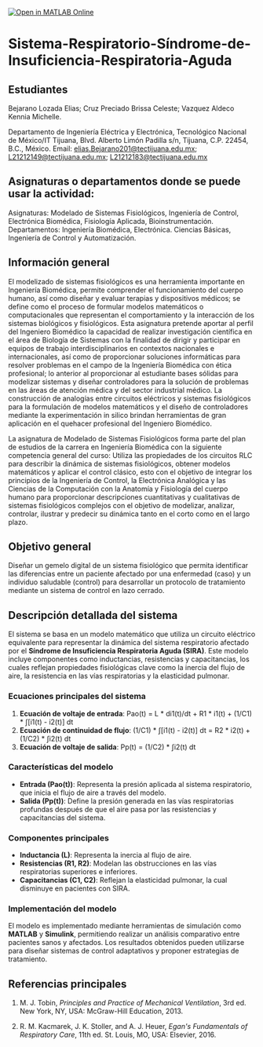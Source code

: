 [![Open in MATLAB Online](https://www.mathworks.com/images/responsive/global/open-in-matlab-online.svg)](https://matlab.mathworks.com/open/github/v1?repo=Eliaslozadam/Sistema-Rrspiratorio-Sindrome-de-Insuficiencia-Respiratorio-Agudo)

# Sistema-Respiratorio-Síndrome-de-Insuficiencia-Respiratoria-Aguda
## Estudiantes
Bejarano Lozada Elias; Cruz Preciado Brissa Celeste; Vazquez Aldeco Kennia Michelle.

Departamento de Ingeniería Eléctrica y Electrónica, Tecnológico Nacional de México/IT Tijuana, Blvd. Alberto Limón Padilla s/n, Tijuana, C.P. 22454, B.C., México. Email: elias.Bejarano201@tectijuana.edu.mx; L21212149@tectijuana.edu.mx; L21212183@tectijuana.edu.mx
## Asignaturas o departamentos donde se puede usar la actividad:
Asignaturas: Modelado de Sistemas Fisiológicos, Ingeniería de Control, Electrónica Biomédica, Fisiología Aplicada, Bioinstrumentación. 
Departamentos: Ingeniería Biomédica, Electrónica. Ciencias Básicas, Ingeniería de Control y Automatización.

## Información general
El modelizado de sistemas fisiológicos es una herramienta importante en Ingeniería Biomédica, permite comprender el funcionamiento del cuerpo humano, así como diseñar y evaluar terapias y dispositivos médicos; se define como el proceso de formular modelos matemáticos o computacionales que representan el comportamiento y la interacción de los sistemas biológicos y fisiológicos. Esta asignatura pretende aportar al perfil del Ingeniero Biomédico la capacidad de realizar investigación científica en el área de Biología de Sistemas con la finalidad de dirigir y participar en equipos de trabajo interdisciplinarios en contextos nacionales e internacionales, así como de proporcionar soluciones informáticas para resolver problemas en el campo de la Ingeniería Biomédica con ética profesional; lo anterior al proporcionar al estudiante bases sólidas para modelizar sistemas y diseñar controladores para la solución de problemas en las áreas de atención médica y del sector industrial médico. La construcción de analogías entre circuitos eléctricos y sistemas fisiológicos para la formulación de modelos matemáticos y el diseño de controladores mediante la experimentación in silico brindan herramientas de gran aplicación en el quehacer profesional del Ingeniero Biomédico.

La asignatura de Modelado de Sistemas Fisiológicos forma parte del plan de estudios de la carrera en Ingeniería Biomédica con la siguiente competencia general del curso: Utiliza las propiedades de los circuitos RLC para describir la dinámica de sistemas fisiológicos, obtener modelos matemáticos y aplicar el control clásico, esto con el objetivo de integrar los principios de la Ingeniería de Control, la Electrónica Analógica y las Ciencias de la Computación con la Anatomía y Fisiología del cuerpo humano para proporcionar descripciones cuantitativas y cualitativas de sistemas fisiológicos complejos con el objetivo de modelizar, analizar, controlar, ilustrar y predecir su dinámica tanto en el corto como en el largo plazo.

## Objetivo general
Diseñar un gemelo digital de un sistema fisiológico que permita identificar las diferencias entre un paciente afectado por una enfermedad (caso) y un individuo saludable (control) para desarrollar un protocolo de tratamiento mediante un sistema de control en lazo cerrado.

## Descripción detallada del sistema
El sistema se basa en un modelo matemático que utiliza un circuito eléctrico equivalente para representar la dinámica del sistema respiratorio afectado por el **Síndrome de Insuficiencia Respiratoria Aguda (SIRA)**. Este modelo incluye componentes como inductancias, resistencias y capacitancias, los cuales reflejan propiedades fisiológicas clave como la inercia del flujo de aire, la resistencia en las vías respiratorias y la elasticidad pulmonar. 

### Ecuaciones principales del sistema
1. **Ecuación de voltaje de entrada**:  Pao(t) = L * di1(t)/dt + R1 * i1(t) + (1/C1) * ∫[i1(t) - i2(t)] dt
2. **Ecuación de continuidad de flujo**:  (1/C1) * ∫[i1(t) - i2(t)] dt = R2 * i2(t) + (1/C2) * ∫i2(t) dt
3. **Ecuación de voltaje de salida**:  Pp(t) = (1/C2) * ∫i2(t) dt

### Características del modelo
- **Entrada (Pao(t))**: Representa la presión aplicada al sistema respiratorio, que inicia el flujo de aire a través del modelo.
- **Salida (Pp(t))**: Define la presión generada en las vías respiratorias profundas después de que el aire pasa por las resistencias y capacitancias del sistema.

### Componentes principales
- **Inductancia (L)**: Representa la inercia al flujo de aire.  
- **Resistencias (R1, R2)**: Modelan las obstrucciones en las vías respiratorias superiores e inferiores.  
- **Capacitancias (C1, C2)**: Reflejan la elasticidad pulmonar, la cual disminuye en pacientes con SIRA.  

### Implementación del modelo
El modelo es implementado mediante herramientas de simulación como **MATLAB** y **Simulink**, permitiendo realizar un análisis comparativo entre pacientes sanos y afectados. Los resultados obtenidos pueden utilizarse para diseñar sistemas de control adaptativos y proponer estrategias de tratamiento.

## Referencias principales

1. M. J. Tobin, *Principles and Practice of Mechanical Ventilation*, 3rd ed. New York, NY, USA: McGraw-Hill Education, 2013.

2. R. M. Kacmarek, J. K. Stoller, and A. J. Heuer, *Egan's Fundamentals of Respiratory Care*, 11th ed. St. Louis, MO, USA: Elsevier, 2016.


